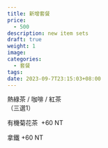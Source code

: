 ```yaml
---
title: 新增套餐
price:
  - 500
description: new item sets
draft: true
weight: 1
image: 
categories:
  - 套餐
tags:
date: 2023-09-7T23:15:03+08:00
---
```


  熱綠茶 / 咖啡 / 紅茶   
  （三選1）

  有機菊花茶  +60  NT

  拿鐵 +60  NT
